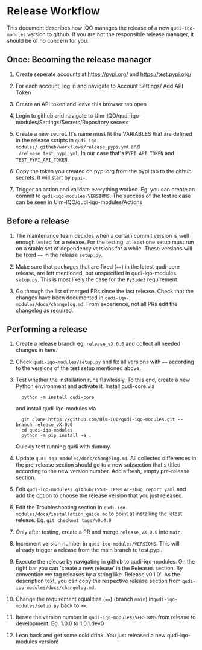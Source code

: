 # Release Workflow

This document describes how IQO manages the release of a new `qudi-iqo-modules` version to github.
If you are not the responsible release manager, it should be of no concern for you.


## Once: Becoming the release manager

1. Create seperate accounts at https://pypi.org/ and https://test.pypi.org/
2. For each account, log in and navigate to Account Settings/ Add API Token
3. Create an API token and leave this browser tab open
4. Login to github and navigate to Ulm-IQO/qudi-iqo-modules/Settings/Secrets/Repository secrets
5. Create a new secret. It's name must fit the VARIABLES that are defined in the release scripts
   in `qudi-iqo-modules/.github/workflows/release_pypi.yml` and `./release_test_pypi.yml`. In our case that's
   `PYPI_API_TOKEN` and `TEST_PYPI_API_TOKEN`.
    
6. Copy the token you created on pypi.org from the pypi tab to the github secrets. It will start by `pypi-`.
7. Trigger an action and validate everything worked. Eg. you can create an commit to `qudi-iqo-modules/VERSIONS`.
   The success of the test release can be seen in Ulm-IQO/qudi-iqo-modules/Actions
   

## Before a release
1. The maintenance team decides when a certain commit version is well enough tested for a release.
   For the testing, at least one setup must run on a stable set of dependency versions for a while. These versions will be
   fixed `==` in the release `setup.py`.
   
2. Make sure that packages that are fixed (`==`) in the latest qudi-core release, are left mentioned, but 
unspecified in qudi-iqo-modules `setup.py`. This is most likely the case for the `PySide2` requirement.
   
3. Go through the list of merged PRs since the last release. Check that the changes have been documented in
   `qudi-iqo-modules/docs/changelog.md`. From experience, not all PRs edit the changelog as required. 
   

## Performing a release

1. Create a release branch eg, `release_vX.0.0` and collect all needed changes in here.

2. Check `qudi-iqo-modules/setup.py` and fix all versions with `==` according to the versions of the test setup
   mentioned above. 
   
3. Test whether the installation runs flawlessly. 
   To this end, create a new Python environment and activate it.
   Install qudi-core via
         
         python -m install qudi-core 
   
   and install qudi-iqo-modules via

         git clone https://github.com/Ulm-IQO/qudi-iqo-modules.git --branch release_vX.0.0
         cd qudi-iqo-modules
         python -m pip install -e .

   Quickly test running qudi with dummy.

4. Update `qudi-iqo-modules/docs/changelog.md`. All collected differences in the pre-release section should go to
   a new subsection that's titled according to the new version number. Add a fresh, empty pre-release section.    

5. Edit `qudi-iqo-modules/.github/ISSUE_TEMPLATE/bug_report.yaml` and add the option to choose the release version
   that you just released.
6. Edit the Troubleshooting section in `qudi-iqo-modules/docs/installation_guide.md` to point at installing the latest
   release. Eg. `git checkout tags/v0.4.0`

7. Only after testing, create a PR and merge `release_vX.0.0` into `main`.

8. Increment version number in `qudi-iqo-modules/VERSIONS`.
   This will already trigger a release from the main branch to test.pypi.
   
9. Execute the release by navigating in github to qudi-iqo-modules. On the right bar you can 'create a new release' in 
   the Releases section.
   By convention we tag releases by a string like 'Release v0.1.0'.
   As the description text, you can copy the respective release section from `qudi-iqo-modules/docs/changelog.md`.
   
10. Change the requirement equalities (`==`) (branch `main`) in`qudi-iqo-modules/setup.py` back to `>=`.
11. Iterate the version number in `qudi-iqo-modules/VERSIONS` from release to development. Eg. 1.0.0 to 1.0.1.dev0

12. Lean back and get some cold drink. You just released a new qudi-iqo-modules version! 